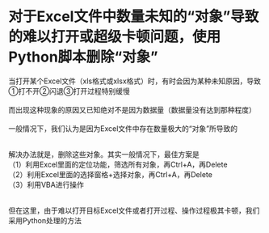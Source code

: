 # 对于Excel文件中数量未知的“对象”导致的难以打开或超级卡顿问题，使用Python脚本删除“对象”

当打开某个Excel文件（xls格式或xlsx格式）时，有时会因为某种未知原因，导致①打不开②闪退③打开过程特别缓慢 <br /> <br />
而出现这种现象的原因又已知绝对不是因为数据量（数据量没有达到那种程度） <br /> <br />
一般情况下，我们认为是因为Excel文件中存在数量极大的“对象”所导致的 <br /> <br />

解决办法就是，删除这些对象。其实一般情况下，最佳方案是 <br />
（1）利用Excel里面的定位功能，筛选所有对象，再Ctrl+A，再Delete <br />
（2）利用Excel里面的选择窗格+选择对象，再Ctrl+A，再Delete <br />
（3）利用VBA进行操作 <br /> <br />

但在这里，由于难以打开目标Excel文件或者打开过程、操作过程极其卡顿，我们采用Python处理的方法 <br />
